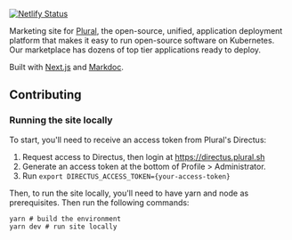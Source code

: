 [![Netlify Status](https://api.netlify.com/api/v1/badges/6658250a-4325-496d-b360-43da9474f1e5/deploy-status)](https://app.netlify.com/sites/plural-marketing/deploys)

Marketing site for [Plural](https://www.plural.sh/), the open-source, unified, application deployment platform that makes it easy to run open-source software on Kubernetes. Our marketplace has dozens of top tier applications ready to deploy.

Built with [Next.js](https://nextjs.org/) and [Markdoc](https://markdoc.dev/).

## Contributing


### Running the site locally

To start, you'll need to receive an access token from Plural's Directus:
1. Request access to Directus, then login at https://directus.plural.sh
2. Generate an access token at the bottom of Profile > Administrator.
3. Run `export DIRECTUS_ACCESS_TOKEN={your-access-token}`

Then, to run the site locally, you'll need to have yarn and node as prerequisites. Then run the following commands:

```shell
yarn # build the environment
yarn dev # run site locally
```